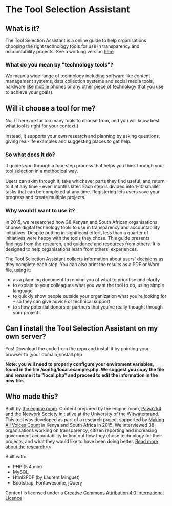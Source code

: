 # The Tool Selection Assistant

## What is it?
The Tool Selection Assistant is a online guide to help organisations choosing the right technology tools for use in transparency and accountability projects. See a working version [here](https://toolselect.theengineroom.org)

### What do you mean by "technology tools"?
We mean a wide range of technology including software like content management systems, data collection systems and social media tools, hardware like mobile phones or any other piece of technology that you use to achieve your goals).

## Will it choose a tool for me? 
No. (There are far too many tools to choose from, and you will know best what tool is right for your context.)

Instead, it supports your own research and planning by asking questions, giving real-life examples and suggesting places to get help.

### So what does it do?

It guides you through a four-step process that helps you think through your tool selection in a methodical way. 

Users can skim through it, take whichever parts they find useful, and return to it at any time - even months later. Each step is divided into 1-10 smaller tasks that can be completed at any time. Registering lets users save your progress and create multiple projects. 

### Why would I want to use it?

In 2015, we researched how 38 Kenyan and South African organisations choose digital technology tools to use in transparency and accountability initiatives. Despite putting in significant effort, less than a quarter of initiatives were happy with the tools they chose. This guide presents findings from the research, and guidance and resources from others. It is designed to help organisations learn from others' experiences.

The Tool Selection Assistant collects information about users' decisions as they complete each step. You can also print the results as a PDF or Word file, using it:

- as a planning document to remind you of what to prioritise and clarify
- to explain to your colleagues what you want the tool to do, using simple language
- to quickly show people outside your organization what you’re looking for – so they can give advice or technical support
- to show potential donors or partners that you’ve really thought through your project.  

## Can I install the Tool Selection Assistant on my own server?

Yes! Download the code from the repo and install it by pointing your browser to [your domain]/install.php 

__Note: you will need to properly configure your enviroment variables, found in the file /config/local.example.php. We suggest you copy the file and rename it to "local.php" and proceed to edit the information in the new file.__

## Who made this?

Built by [the engine room](https://www.theengineroom.org). Content prepared by the engine room, [Pawa254](http://pawa254.org/) and [the Network Society initiative at the University of the Witwatersrand](http://www.networksociety.co.za/). This tool was developed as part of a research project supported by [Making All Voices Count](www.makingallvoicescount.org/) in Kenya and South Africa in 2015. We interviewed 38 organisations working on transparency, citizen reporting and increasing government accountability to find out how they chose technology for their projects, and what they would like to have been doing better. [Read more about the research>>](http://tsadev.zardtech.com/page/tool-selection-research)

Built with:
- PHP (5.4 min)
- MySQL
- Html2PDF (by Laurent Minguet)
- Bootstrap, Fontawesome, jQuery

Content is licensed under a [Creative Commons Attribution 4.0 International Licence](https://creativecommons.org/licenses/by/4.0/)
